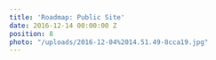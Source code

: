 ```yaml
---
title: 'Roadmap: Public Site'
date: 2016-12-14 00:00:00 Z
position: 8
photo: "/uploads/2016-12-04%2014.51.49-8cca19.jpg"
---
```


